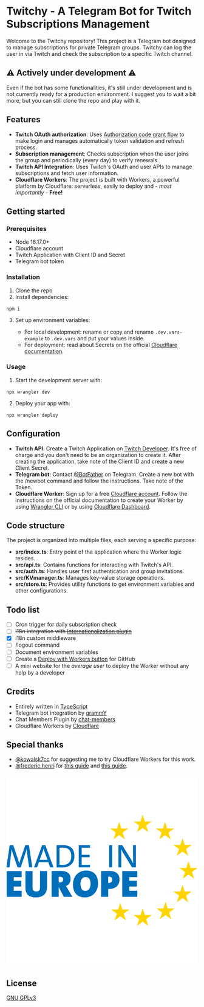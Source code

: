 # Twitchy - A Telegram Bot for Twitch Subscriptions Management

Welcome to the Twitchy repository! This project is a Telegram bot designed to manage subscriptions for private Telegram groups. Twitchy can log the user in via Twitch and check the subscription to a specific Twitch channel.

## ⚠️ Actively under development ⚠️

Even if the bot has some functionalities, it's still under development and is not currently ready for a production environment. I suggest you to wait a bit more, but you can still clone the repo and play with it.

## Features

- **Twitch OAuth authorization**: Uses [Authorization code grant flow](https://dev.twitch.tv/docs/authentication/getting-tokens-oauth/#authorization-code-grant-flow) to make login and manages automatically token validation and refresh process.
- **Subscription management**: Checks subscription when the user joins the group and periodically (every day) to verify renewals.
- **Twitch API Integration**: Uses Twitch's OAuth and user APIs to manage subscriptions and fetch user information.
- **Cloudflare Workers**: The project is built with Workers, a powerful platform by Cloudflare: serverless, easily to deploy and - _most importantly_ - **Free!**

## Getting started

### Prerequisites

- Node 16.17.0+
- Cloudflare account
- Twitch Application with Client ID and Secret
- Telegram bot token

### Installation

1. Clone the repo
2. Install dependencies:

```shell
npm i
```

3. Set up environment variables:

    - For local development: rename or copy and rename `.dev.vars-example` to `.dev.vars` and put your values inside.
    - For deployment: read about Secrets on the official [Cloudflare documentation](https://developers.cloudflare.com/workers/configuration/secrets/).

### Usage

1. Start the development server with:

```shell
npx wrangler dev
```

2. Deploy your app with:

```shell
npx wrangler deploy
```

## Configuration

- **Twitch API**: Create a Twitch Application on [Twitch Developer](https://dev.twitch.tv). It's free of charge and you don't need to be an organization to create it. After creating the application, take note of the Client ID and create a new Client Secret.
- **Telegram bot**: Contact [@BotFather](https://telegram.me/BotFather) on Telegram. Create a new bot with the /newbot command and follow the instructions. Take note of the Token.
- **Cloudflare Worker**: Sign up for a free [Cloudflare account](https://dash.cloudflare.com/sign-up). Follow the instructions on the official documentation to create your Worker by using [Wrangler CLI](https://developers.cloudflare.com/workers/get-started/guide/) or by using [Cloudflare Dashboard](https://developers.cloudflare.com/workers/get-started/dashboard/).

## Code structure

The project is organized into multiple files, each serving a specific purpose:

- **src/index.ts**: Entry point of the application where the Worker logic resides.
- **src/api.ts**: Contains functions for interacting with Twitch's API.
- **src/auth.ts**: Handles user first authentication and group invitations.
- **src/KVmanager.ts**: Manages key-value storage operations.
- **src/store.ts**: Provides utility functions to get environment variables and other configurations.

## Todo list

- [ ] Cron trigger for daily subscription check
- [ ] ~~i18n integration with [Internationalization plugin](https://grammy.dev/plugins/i18n)~~
- [x] i18n custom middleware
- [ ] /logout command
- [ ] Document environment variables
- [ ] Create a [Deploy with Workers button](https://developers.cloudflare.com/workers/tutorials/deploy-button/) for GitHub
- [ ] A mini website for the _average user_ to deploy the Worker without any help by a developer

## Credits

- Entirely written in [TypeScript](https://www.typescriptlang.org)
- Telegram bot integration by [grammY](https://grammy.dev/)
- Chat Members Plugin by [chat-members](https://github.com/grammyjs/chat-members)
- Cloudflare Workers by [Cloudflare](https://developers.cloudflare.com/workers/)

## Special thanks

- [@kowalsk7cc](https://github.com/kowalski7cc) for suggesting me to try Cloudflare Workers for this work.
- [@frederic.henri](https://medium.com/@frederic.henri) for [this guide](https://medium.com/@frederic.henri/authenticate-your-users-on-3rd-party-services-using-oauth-within-your-telegram-bot-b0003764e83e) and [this guide](https://medium.com/@frederic.henri/conversation-telegram-bot-with-grammy-deployed-on-cloudflare-8f691515c365).

![Made in Europe logo](.github/images/eu.svg)

## License

[GNU GPLv3](https://choosealicense.com/licenses/gpl-3.0/)
